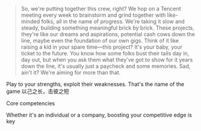 > So, we're putting together this crew, right? We hop on a Tencent meeting every week to brainstorm and grind together with like-minded folks, all in the name of progress. We're taking it slow and steady, building something meaningful brick by brick. These projects, they're like our dreams and aspirations, potential cash cows down the line, maybe even the foundation of our own gigs. Think of it like raising a kid in your spare time—this project? It's your baby, your ticket to the future. You know how some folks bust their tails day in, day out, but when you ask them what they've got to show for it years down the line, it's usually just a paycheck and some memories. Sad, ain't it? We're aiming for more than that.

Play to your strengths, exploit their weaknesses. That's the name of the game
以己之长，击彼之短

Core competencies

Whether it's an individual or a company, boosting your competitive edge is key
